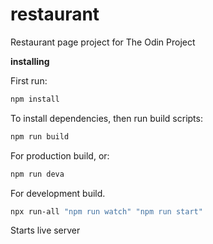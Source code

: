 # restaurant

Restaurant page project for The Odin Project

**installing**

First run:

```sh
npm install
```

To install dependencies, then run build scripts:

```sh
npm run build
```

For production build, or:

```sh
npm run deva
```

For development build.

```sh
npx run-all "npm run watch" "npm run start"
```

Starts live server
